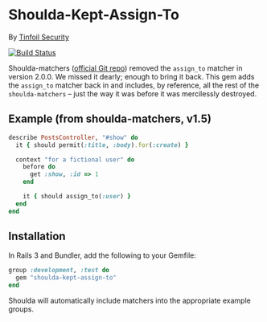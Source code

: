# Shoulda-Kept-Assign-To
By [Tinfoil Security](http://tinfoilsecurity.com/)

[![Build Status](https://travis-ci.org/tinfoil/shoulda-kept-assign-to.svg?branch=master)](https://travis-ci.org/tinfoil/shoulda-kept-assign-to)

Shoulda-matchers ([official Git repo](https://github.com/thoughtbot/shoulda-matchers)) removed the `assign_to` matcher in version 2.0.0. We missed it dearly; enough to bring it back. This gem adds the `assign_to` matcher back in and includes, by reference, all the rest of the `shoulda-matchers` – just the way it was before it was mercilessly destroyed.

## Example (from shoulda-matchers, v1.5)

```ruby
describe PostsController, "#show" do
  it { should permit(:title, :body).for(:create) }

  context "for a fictional user" do
    before do
      get :show, :id => 1
    end

    it { should assign_to(:user) }
  end
end
```

## Installation

In Rails 3 and Bundler, add the following to your Gemfile:

```ruby
group :development, :test do
  gem "shoulda-kept-assign-to"
end
```

Shoulda will automatically include matchers into the appropriate example groups.
